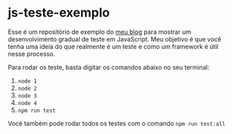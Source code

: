 # js-teste-exemplo

Esse é um repositório de exemplo do [meu blog](https://igorvenancio.com/blog) para mostrar
um desenvolvimento gradual de teste em JavaScript. Meu objetivo é que você tenha uma ideia
do que realmente é um teste e como um framework é útil nesse processo.

Para rodar os teste, basta digitar os comandos abaixo no seu terminal:

1. `node 1`
2. `node 2`
3. `node 3`
4. `node 4`
5. `npm run test`

Você também pode rodar todos os testes com o comando `npm run test:all`
